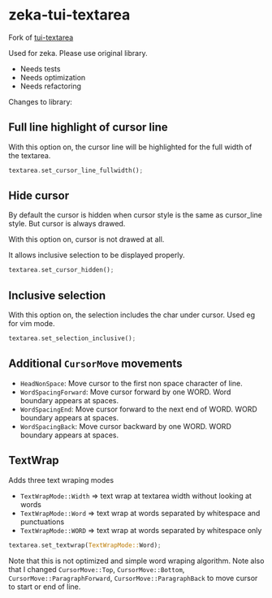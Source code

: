zeka-tui-textarea
============

Fork of [tui-textarea](https://github.com/rhysd/tui-textarea)

Used for zeka. Please use original library.

- Needs tests
- Needs optimization
- Needs refactoring

Changes to library:

## Full line highlight of cursor line

With this option on, the cursor line will be highlighted for the full width of the textarea.

```rust
textarea.set_cursor_line_fullwidth();
```

## Hide cursor

By default the cursor is hidden when cursor style is the same as cursor_line style. But cursor is always drawed.

With this option on, cursor is not drawed at all.

It allows inclusive selection to be displayed properly.

```rust
textarea.set_cursor_hidden();
```

## Inclusive selection

With this option on, the selection includes the char under cursor. Used eg for vim mode.

```rust
textarea.set_selection_inclusive();
```

## Additional `CursorMove` movements

- `HeadNonSpace`: Move cursor to the first non space character of line.
- `WordSpacingForward`: Move cursor forward by one WORD. Word boundary appears at spaces.
- `WordSpacingEnd`: Move cursor forward to the next end of WORD. WORD boundary appears at spaces.
- `WordSpacingBack`: Move cursor backward by one WORD. WORD boundary appears at spaces.

## TextWrap

Adds three text wraping modes

- `TextWrapMode::Width` => text wrap at textarea width without looking at words
- `TextWrapMode::Word` => text wrap at words separated by whitespace and punctuations
- `TextWrapMode::WORD` => text wrap at words separated by whitespace only

```rust
textarea.set_textwrap(TextWrapMode::Word);
```

Note that this is not optimized and simple word wraping algorithm. Note also that I changed `CursorMove::Top`, `CursorMove::Bottom`, `CursorMove::ParagraphForward`, `CursorMove::ParagraphBack` to move cursor to start or end of line.
